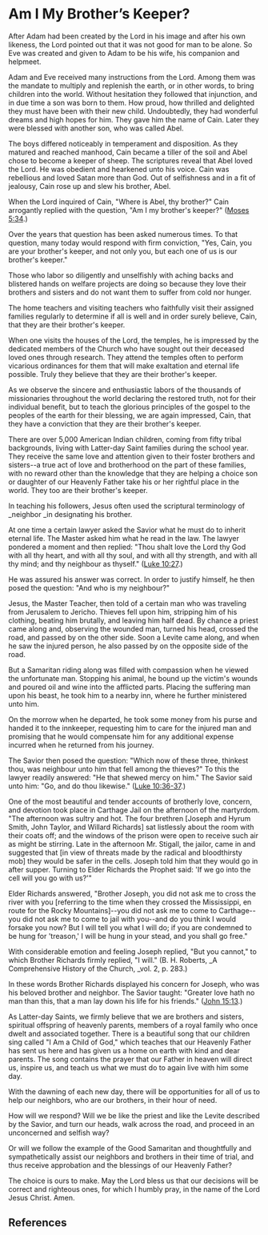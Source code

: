 # Am I My Brother’s Keeper?

After Adam had been created by the Lord in his image and after his own
likeness, the Lord pointed out that it was not good for man to be alone. So
Eve was created and given to Adam to be his wife, his companion and helpmeet.

Adam and Eve received many instructions from the Lord. Among them was the
mandate to multiply and replenish the earth, or in other words, to bring
children into the world. Without hesitation they followed that injunction, and
in due time a son was born to them. How proud, how thrilled and delighted they
must have been with their new child. Undoubtedly, they had wonderful dreams
and high hopes for him. They gave him the name of Cain. Later they were
blessed with another son, who was called Abel.

The boys differed noticeably in temperament and disposition. As they matured
and reached manhood, Cain became a tiller of the soil and Abel chose to become
a keeper of sheep. The scriptures reveal that Abel loved the Lord. He was
obedient and hearkened unto his voice. Cain was rebellious and loved Satan
more than God. Out of selfishness and in a fit of jealousy, Cain rose up and
slew his brother, Abel.

When the Lord inquired of Cain, "Where is Abel, thy brother?" Cain arrogantly
replied with the question, "Am I my brother's keeper?" ([Moses
5:34](/scriptures/pgp/moses/5.34?lang=eng#33).)

Over the years that question has been asked numerous times. To that question,
many today would respond with firm conviction, "Yes, Cain, you are your
brother's keeper, and not only you, but each one of us is our brother's
keeper."

Those who labor so diligently and unselfishly with aching backs and blistered
hands on welfare projects are doing so because they love their brothers and
sisters and do not want them to suffer from cold nor hunger.

The home teachers and visiting teachers who faithfully visit their assigned
families regularly to determine if all is well and in order surely believe,
Cain, that they are their brother's keeper.

When one visits the houses of the Lord, the temples, he is impressed by the
dedicated members of the Church who have sought out their deceased loved ones
through research. They attend the temples often to perform vicarious
ordinances for them that will make exaltation and eternal life possible. Truly
they believe that they are their brother's keeper.

As we observe the sincere and enthusiastic labors of the thousands of
missionaries throughout the world declaring the restored truth, not for their
individual benefit, but to teach the glorious principles of the gospel to the
peoples of the earth for their blessing, we are again impressed, Cain, that
they have a conviction that they are their brother's keeper.

There are over 5,000 American Indian children, coming from fifty tribal
backgrounds, living with Latter-day Saint families during the school year.
They receive the same love and attention given to their foster brothers and
sisters--a true act of love and brotherhood on the part of these families,
with no reward other than the knowledge that they are helping a choice son or
daughter of our Heavenly Father take his or her rightful place in the world.
They too are their brother's keeper.

In teaching his followers, Jesus often used the scriptural terminology of
_neighbor _in designating his brother.

At one time a certain lawyer asked the Savior what he must do to inherit
eternal life. The Master asked him what he read in the law. The lawyer
pondered a moment and then replied: "Thou shalt love the Lord thy God with all
thy heart, and with all thy soul, and with all thy strength, and with all thy
mind; and thy neighbour as thyself." ([Luke
10:27](/scriptures/nt/luke/10.27?lang=eng#26).)

He was assured his answer was correct. In order to justify himself, he then
posed the question: "And who is my neighbour?"

Jesus, the Master Teacher, then told of a certain man who was traveling from
Jerusalem to Jericho. Thieves fell upon him, stripping him of his clothing,
beating him brutally, and leaving him half dead. By chance a priest came along
and, observing the wounded man, turned his head, crossed the road, and passed
by on the other side. Soon a Levite came along, and when he saw the injured
person, he also passed by on the opposite side of the road.

But a Samaritan riding along was filled with compassion when he viewed the
unfortunate man. Stopping his animal, he bound up the victim's wounds and
poured oil and wine into the afflicted parts. Placing the suffering man upon
his beast, he took him to a nearby inn, where he further ministered unto him.

On the morrow when he departed, he took some money from his purse and handed
it to the innkeeper, requesting him to care for the injured man and promising
that he would compensate him for any additional expense incurred when he
returned from his journey.

The Savior then posed the question: "Which now of these three, thinkest thou,
was neighbour unto him that fell among the thieves?" To this the lawyer
readily answered: "He that shewed mercy on him." The Savior said unto him:
"Go, and do thou likewise." ([Luke
10:36-37](/scriptures/nt/luke/10.36-37?lang=eng#35).)

One of the most beautiful and tender accounts of brotherly love, concern, and
devotion took place in Carthage Jail on the afternoon of the martyrdom. "The
afternoon was sultry and hot. The four brethren [Joseph and Hyrum Smith, John
Taylor, and Willard Richards] sat listlessly about the room with their coats
off; and the windows of the prison were open to receive such air as might be
stirring. Late in the afternoon Mr. Stigall, the jailor, came in and suggested
that [in view of threats made by the radical and bloodthirsty mob] they would
be safer in the cells. Joseph told him that they would go in after supper.
Turning to Elder Richards the Prophet said: 'If we go into the cell will you
go with us?'"

Elder Richards answered, "Brother Joseph, you did not ask me to cross the
river with you [referring to the time when they crossed the Mississippi, en
route for the Rocky Mountains]--you did not ask me to come to Carthage--you
did not ask me to come to jail with you--and do you think I would forsake you
now? But I will tell you what I will do; if you are condemned to be hung for
'treason,' I will be hung in your stead, and you shall go free."

With considerable emotion and feeling Joseph replied, "But you cannot," to
which Brother Richards firmly replied, "I will." (B. H. Roberts, _A
Comprehensive History of the Church, _vol. 2, p. 283.)

In these words Brother Richards displayed his concern for Joseph, who was his
beloved brother and neighbor. The Savior taught: "Greater love hath no man
than this, that a man lay down his life for his friends." ([John
15:13](/scriptures/nt/john/15.13?lang=eng#12).)

As Latter-day Saints, we firmly believe that we are brothers and sisters,
spiritual offspring of heavenly parents, members of a royal family who once
dwelt and associated together. There is a beautiful song that our children
sing called "I Am a Child of God," which teaches that our Heavenly Father has
sent us here and has given us a home on earth with kind and dear parents. The
song contains the prayer that our Father in heaven will direct us, inspire us,
and teach us what we must do to again live with him some day.

With the dawning of each new day, there will be opportunities for all of us to
help our neighbors, who are our brothers, in their hour of need.

How will we respond? Will we be like the priest and like the Levite described
by the Savior, and turn our heads, walk across the road, and proceed in an
unconcerned and selfish way?

Or will we follow the example of the Good Samaritan and thoughtfully and
sympathetically assist our neighbors and brothers in their time of trial, and
thus receive approbation and the blessings of our Heavenly Father?

The choice is ours to make. May the Lord bless us that our decisions will be
correct and righteous ones, for which I humbly pray, in the name of the Lord
Jesus Christ. Amen.

## References

